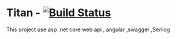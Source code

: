 # Titan - [![Build Status](https://dev.azure.com/kasunysoft0664/Titan/_apis/build/status/Kasunjith-Bimal.Titan?branchName=master)](https://dev.azure.com/kasunysoft0664/Titan/_build/latest?definitionId=1&branchName=master)

This project use asp .net core web api , angular ,swagger ,Serilog

